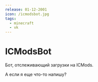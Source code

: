 ```yaml
---
release: 01-12-2001
icon: /icmodsbot.jpg
tags: 
  - minecraft
  - vk
---
```


# ICModsBot

Бот, отслеживающий загрузки на ICMods.

А если я еще что-то напишу?
